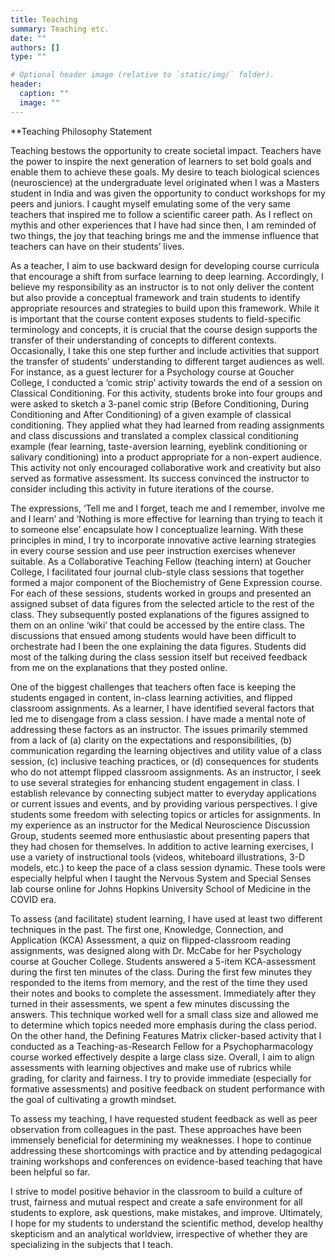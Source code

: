 ```yaml
---
title: Teaching
summary: Teaching etc.
date: ""
authors: []
type: ""

# Optional header image (relative to `static/img/` folder).
header:
  caption: ""
  image: ""
---
```

**Teaching Philosophy Statement

Teaching bestows the opportunity to create societal impact. Teachers have the power to inspire the next generation of learners to set bold goals and enable them to achieve these goals. My desire to teach biological sciences (neuroscience) at the undergraduate level originated when I was a Masters student in India and was given the opportunity to conduct workshops for my peers and juniors. I caught myself emulating some of the very same teachers that inspired me to follow a scientific career path. As I reflect on mythis and other experiences that I have had since then, I am reminded of two things, the joy that teaching brings me and the immense influence that teachers can have on their students’ lives.
 
As a teacher, I aim to use backward design for developing course curricula that encourage a shift from surface learning to deep learning. Accordingly, I believe my responsibility as an instructor is to not only deliver the content but also provide a conceptual framework and train students to identify appropriate resources and strategies to build upon this framework. While it is important that the course content exposes students to field-specific terminology and concepts, it is crucial that the course design supports the transfer of their understanding of concepts to different contexts. Occasionally, I take this one step further and include activities that support the transfer of students’ understanding to different target audiences as well. For instance, as a guest lecturer for a Psychology course at Goucher College, I conducted a ‘comic strip’ activity towards the end of a session on Classical Conditioning. For this activity, students broke into four groups and were asked to sketch a 3-panel comic strip (Before Conditioning, During Conditioning and After Conditioning) of a given example of classical conditioning. They applied what they had learned from reading assignments and class discussions and translated a complex classical conditioning example (fear learning, taste-aversion learning, eyeblink conditioning or salivary conditioning) into a product appropriate for a non-expert audience. This activity not only encouraged collaborative work and creativity but also served as formative assessment. Its success convinced the instructor to consider including this activity in future iterations of the course.

The expressions, ‘Tell me and I forget, teach me and I remember, involve me and I learn’ and ‘Nothing is more effective for learning than trying to teach it to someone else’ encapsulate how I conceptualize learning. With these principles in mind, I try to incorporate innovative active learning strategies in every course session and use peer instruction exercises whenever suitable. As a Collaborative Teaching Fellow (teaching intern) at Goucher College, I facilitated four journal club-style class sessions that together formed a major component of the Biochemistry of Gene Expression course. For each of these sessions, students worked in groups and presented an assigned subset of data figures from the selected article to the rest of the class. They subsequently posted explanations of the figures assigned to them on an online ‘wiki’ that could be accessed by the entire class. The discussions that ensued among students would have been difficult to orchestrate had I been the one explaining the data figures. Students did most of the talking during the class session itself but received feedback from me on the explanations that they posted online.  

One of the biggest challenges that teachers often face is keeping the students engaged in content, in-class learning activities, and flipped classroom assignments. As a learner, I have identified several factors that led me to disengage from a class session. I have made a mental note of addressing these factors as an instructor. The issues primarily stemmed from a lack of (a) clarity on the expectations and responsibilities, (b) communication regarding the learning objectives and utility value of a class session, (c) inclusive teaching practices, or (d) consequences for students who do not attempt flipped classroom assignments. As an instructor, I seek to use several strategies for enhancing student engagement in class. I establish relevance by connecting subject matter to everyday applications or current issues and events, and by providing various perspectives. I give students some freedom with selecting topics or articles for assignments. In my experience as an instructor for the Medical Neuroscience Discussion Group, students seemed more enthusiastic about presenting papers that they had chosen for themselves. In addition to active learning exercises, I use a variety of instructional tools (videos, whiteboard illustrations, 3-D models, etc.) to keep the pace of a class session dynamic. These tools were especially helpful when I taught the Nervous System and Special Senses lab course online for Johns Hopkins University School of Medicine in the COVID era. 

To assess (and facilitate) student learning, I have used at least two different techniques in the past. The first one, Knowledge, Connection, and Application (KCA) Assessment, a quiz on flipped-classroom reading assignments, was designed along with Dr. McCabe for her Psychology course at Goucher College. Students answered a 5-item KCA-assessment during the first ten minutes of the class. During the first few minutes they responded to the items from memory, and the rest of the time they used their notes and books to complete the assessment. Immediately after they turned in their assessments, we spent a few minutes discussing the answers. This technique worked well for a small class size and allowed me to determine which topics needed more emphasis during the class period. On the other hand, the Defining Features Matrix clicker-based activity that I conducted as a Teaching-as-Research Fellow for a Psychopharmacology course worked effectively despite a large class size. Overall, I aim to align assessments with learning objectives and make use of rubrics while grading, for clarity and fairness. I try to provide immediate (especially for formative assessments) and positive feedback on student performance with the goal of cultivating a growth mindset. 

To assess my teaching, I have requested student feedback as well as peer observation from colleagues in the past. These approaches have been immensely beneficial for determining my weaknesses. I hope to continue addressing these shortcomings with practice and by attending pedagogical training workshops and conferences on evidence-based teaching that have been helpful so far.

I strive to model positive behavior in the classroom to build a culture of trust, fairness and mutual respect and create a safe environment for all students to explore, ask questions, make mistakes, and improve. Ultimately, I hope for my students to understand the scientific method, develop healthy skepticism and an analytical worldview, irrespective of whether they are specializing in the subjects that I teach.
